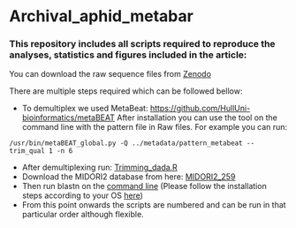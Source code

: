 # Archival_aphid_metabar

### This repository includes all scripts required to reproduce the analyses, statistics and figures included in the article: ###

You can download the raw sequence files from [Zenodo](https://zenodo.org/records/10995475)

There are multiple steps required which can be followed bellow:
- To demultiplex we used MetaBeat: https://github.com/HullUni-bioinformatics/metaBEAT
After installation you can use the tool on the command line with the pattern file in Raw files. For example you can run:
```metabeat
/usr/bin/metaBEAT_global.py -Q ../metadata/pattern_metabeat --trim_qual 1 -n 6
```

  
- After demultiplexing run: [Trimming_dada.R](/Scripts/01_Trimming_dada.R)
- Download the MIDORI2 database from here: [MIDORI2_259](https://www.reference-midori.info/download/Databases/GenBank259_2023-12-17/BLAST/uniq/MIDORI2_UNIQ_NUC_GB259_CO1_BLAST.zip)
- Then run blastn on the [command line](/Scripts/blast_assignment.txt) (Please follow the installation steps according to your OS [here](https://www.ncbi.nlm.nih.gov/books/NBK569861/))
- From this point onwards the scripts are numbered and can be run in that particular order although flexible.
